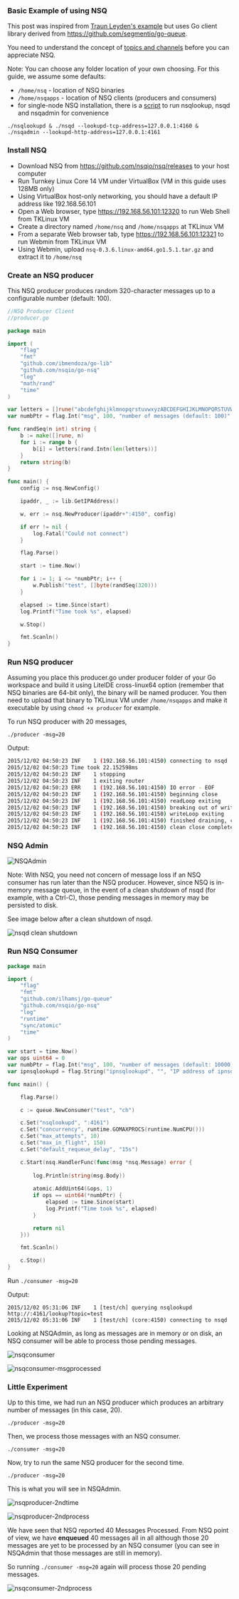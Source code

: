 ### Basic Example of using NSQ

This post was inspired from [Traun Leyden's example](http://tleyden.github.io/blog/2014/11/12/an-example-of-using-nsq-from-go/) but uses Go client library derived from https://github.com/segmentio/go-queue.

You need to understand the concept of [topics and channels](http://blog.charmes.net/2014/10/first-look-at-nsq.html) before you can appreciate NSQ.

Note: You can choose any folder location of your own choosing. For this guide, we assume some defaults:

- ```/home/nsq``` - location of NSQ binaries
- ```/home/nsqapps``` - location of NSQ clients (producers and consumers)
- for single-node NSQ installation, there is a [script](https://github.com/ibmendoza/go-examples/blob/master/nsq/startup.sh) to run nsqlookup, nsqd and nsqadmin for convenience


```./nsqlookupd & ./nsqd --lookupd-tcp-address=127.0.0.1:4160 & ./nsqadmin --lookupd-http-address=127.0.0.1:4161```


### Install NSQ

- Download NSQ from https://github.com/nsqio/nsq/releases to your host computer
- Run Turnkey Linux Core 14 VM under VirtualBox (VM in this guide uses 128MB only)
- Using VirtualBox host-only networking, you should have a default IP address like 192.168.56.101
- Open a Web browser, type https://192.168.56.101:12320 to run Web Shell from TKLinux VM
- Create a directory named ```/home/nsq``` and ```/home/nsqapps``` at TKLinux VM
- From a separate Web browser tab, type https://192.168.56.101:12321 to run Webmin from TKLinux VM
- Using Webmin, upload ```nsq-0.3.6.linux-amd64.go1.5.1.tar.gz``` and extract it to ```/home/nsq```

### Create an NSQ producer

This NSQ producer produces random 320-character messages up to a configurable number (default: 100).


```go 
//NSQ Producer Client
//producer.go

package main

import (
    "flag"
    "fmt"
    "github.com/ibmendoza/go-lib"
    "github.com/nsqio/go-nsq"
    "log"
    "math/rand"
    "time"
)

var letters = []rune("abcdefghijklmnopqrstuvwxyzABCDEFGHIJKLMNOPQRSTUVWXYZ!@#$%^&*()1234567890")
var numbPtr = flag.Int("msg", 100, "number of messages (default: 100)")

func randSeq(n int) string {
    b := make([]rune, n)
    for i := range b {
        b[i] = letters[rand.Intn(len(letters))]
    }
    return string(b)
}

func main() {
    config := nsq.NewConfig()

    ipaddr, _ := lib.GetIPAddress()

    w, err := nsq.NewProducer(ipaddr+":4150", config)

    if err != nil {
        log.Fatal("Could not connect")
    }

    flag.Parse()

    start := time.Now()

    for i := 1; i <= *numbPtr; i++ {
        w.Publish("test", []byte(randSeq(320)))
    }

    elapsed := time.Since(start)
    log.Printf("Time took %s", elapsed)

    w.Stop()

    fmt.Scanln()
}
```

### Run NSQ producer

Assuming you place this producer.go under producer folder of your Go workspace and build it using LiteIDE cross-linux64 option 
(remember that NSQ binaries are 64-bit only), the binary will be named producer.
You then need to upload that binary to TKLinux VM under ```/home/nsqapps``` and make it executable by using 
```chmod +x producer``` for example.

To run NSQ producer with 20 messages,

```./producer -msg=20```

Output:

```bash
2015/12/02 04:50:23 INF    1 (192.168.56.101:4150) connecting to nsqd
2015/12/02 04:50:23 Time took 22.152598ms
2015/12/02 04:50:23 INF    1 stopping
2015/12/02 04:50:23 INF    1 exiting router
2015/12/02 04:50:23 ERR    1 (192.168.56.101:4150) IO error - EOF
2015/12/02 04:50:23 INF    1 (192.168.56.101:4150) beginning close
2015/12/02 04:50:23 INF    1 (192.168.56.101:4150) readLoop exiting
2015/12/02 04:50:23 INF    1 (192.168.56.101:4150) breaking out of writeLoop
2015/12/02 04:50:23 INF    1 (192.168.56.101:4150) writeLoop exiting
2015/12/02 04:50:23 INF    1 (192.168.56.101:4150) finished draining, cleanup exiting 
2015/12/02 04:50:23 INF    1 (192.168.56.101:4150) clean close complete
```


### NSQ Admin

![NSQAdmin](https://itjumpstart.files.wordpress.com/2015/12/nsqadmin.png)

Note: With NSQ, you need not concern of message loss if an NSQ consumer has run later than the NSQ producer. However, since NSQ is in-memory 
message queue, in the event of a clean shutdown of nsqd (for example, with a Ctrl-C), those pending messages in memory may be persisted to disk.

See image below after a clean shutdown of nsqd.

![nsqd clean shutdown](https://itjumpstart.files.wordpress.com/2015/12/nsqd-cleanshutdown.png)


### Run NSQ Consumer

```go
package main

import (
	"flag"
	"fmt"
	"github.com/ilhamsj/go-queue"
	"github.com/nsqio/go-nsq"
	"log"
	"runtime"
	"sync/atomic"
	"time"
)

var start = time.Now()
var ops uint64 = 0
var numbPtr = flag.Int("msg", 100, "number of messages (default: 10000)")
var ipnsqlookupd = flag.String("ipnsqlookupd", "", "IP address of ipnsqlookupd")

func main() {

	flag.Parse()

	c := queue.NewConsumer("test", "ch")

	c.Set("nsqlookupd", ":4161")
	c.Set("concurrency", runtime.GOMAXPROCS(runtime.NumCPU()))
	c.Set("max_attempts", 10)
	c.Set("max_in_flight", 150)
	c.Set("default_requeue_delay", "15s")

	c.Start(nsq.HandlerFunc(func(msg *nsq.Message) error {
		
		log.Println(string(msg.Body))
		
		atomic.AddUint64(&ops, 1)
		if ops == uint64(*numbPtr) {
			elapsed := time.Since(start)
			log.Printf("Time took %s", elapsed)
		}

		return nil
	}))

	fmt.Scanln()

	c.Stop()
}
```

Run ```./consumer -msg=20```

Output:

```
2015/12/02 05:31:06 INF    1 [test/ch] querying nsqlookupd http://:4161/lookup?topic=test
2015/12/02 05:31:06 INF    1 [test/ch] (core:4150) connecting to nsqd                       
```

Looking at NSQAdmin, as long as messages are in memory or on disk, an NSQ consumer will 
be able to process those pending messages.

![nsqconsumer](https://itjumpstart.files.wordpress.com/2015/12/nsqconsumer.png)

![nsqconsumer-msgprocessed](https://itjumpstart.files.wordpress.com/2015/12/nsqconsumer-msgprocessed.png)

### Little Experiment

Up to this time, we had run an NSQ producer which produces an arbitrary number of messages (in this case, 20).

```./producer -msg=20```

Then, we process those messages with an NSQ consumer.

```./consumer -msg=20```

Now, try to run the same NSQ producer for the second time.

```./producer -msg=20```

This is what you will see in NSQAdmin.

![nsqproducer-2ndtime](https://itjumpstart.files.wordpress.com/2015/12/nsqproducer-2ndtime.png)

![nsqproducer-2ndprocess](https://itjumpstart.files.wordpress.com/2015/12/nsqproducer-2ndprocess.png)

We have seen that NSQ reported 40 Messages Processed. From NSQ point of view,
we have **enqueued** 40 messages all in all although those 20 messages are yet to be processed by an NSQ consumer (you can see in NSQAdmin that those messages are still in memory).

So running ```./consumer -msg=20``` again will process those 20 pending messages.

![nsqconsumer-2ndprocess](https://itjumpstart.files.wordpress.com/2015/12/nsqconsumer-2ndprocess.png)
